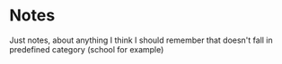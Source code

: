 # Notes

Just notes, about anything I think I should remember that doesn't fall in
predefined category (school for example)
